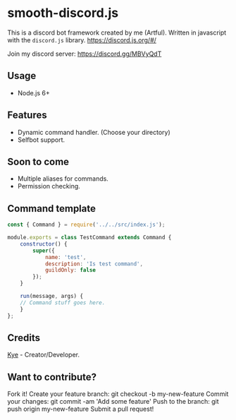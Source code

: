 # smooth-discord.js
This is a discord bot framework created by me (Artful). Written in javascript with the `discord.js` library.
https://discord.js.org/#/

Join my discord server: https://discord.gg/MBVyQdT

## Usage
* Node.js 6+

## Features
* Dynamic command handler. (Choose your directory)
* Selfbot support.

## Soon to come
* Multiple aliases for commands.
* Permission checking.

## Command template
```js
const { Command } = require('../../src/index.js');

module.exports = class TestCommand extends Command {
	constructor() {
		super({
			name: 'test',
			description: 'Is test command',
			guildOnly: false
		});
	}

	run(message, args) {
    // Command stuff goes here.
	}
};
```

## Credits
[Kye](https://github.com/KyeNormanGill "My github") - Creator/Developer.

## Want to contribute?
Fork it!
Create your feature branch: git checkout -b my-new-feature
Commit your changes: git commit -am 'Add some feature'
Push to the branch: git push origin my-new-feature
Submit a pull request!
